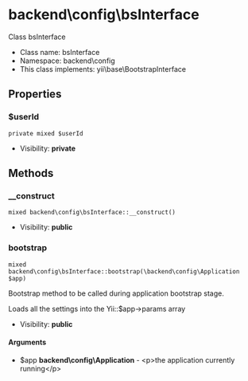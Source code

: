 backend\config\bsInterface
===============

Class bsInterface




* Class name: bsInterface
* Namespace: backend\config
* This class implements: yii\base\BootstrapInterface




Properties
----------


### $userId

    private mixed $userId





* Visibility: **private**


Methods
-------


### __construct

    mixed backend\config\bsInterface::__construct()





* Visibility: **public**




### bootstrap

    mixed backend\config\bsInterface::bootstrap(\backend\config\Application $app)

Bootstrap method to be called during application bootstrap stage.

Loads all the settings into the Yii::$app->params array

* Visibility: **public**


#### Arguments
* $app **backend\config\Application** - &lt;p&gt;the application currently running&lt;/p&gt;



